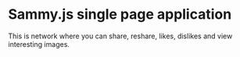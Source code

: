 # Sammy.js single page application
This is network where you can share, reshare, likes, dislikes and view interesting images.
